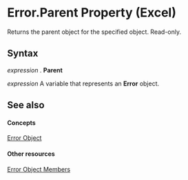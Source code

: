 
# Error.Parent Property (Excel)

Returns the parent object for the specified object. Read-only.


## Syntax

 _expression_ . **Parent**

 _expression_ A variable that represents an **Error** object.


## See also


#### Concepts


[Error Object](bc8c4e3c-c831-58fd-c367-4246ad510ba9.md)
#### Other resources


[Error Object Members](9be927f4-9a22-d1b8-68ab-f1a003d59bd6.md)
